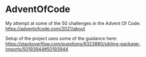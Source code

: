 # AdventOfCode
My attempt at some of the 50 challenges in the Advent Of Code: https://adventofcode.com/2021/about

Setup of the project uses some of the guidance here: https://stackoverflow.com/questions/6323860/sibling-package-imports/50193944#50193944
